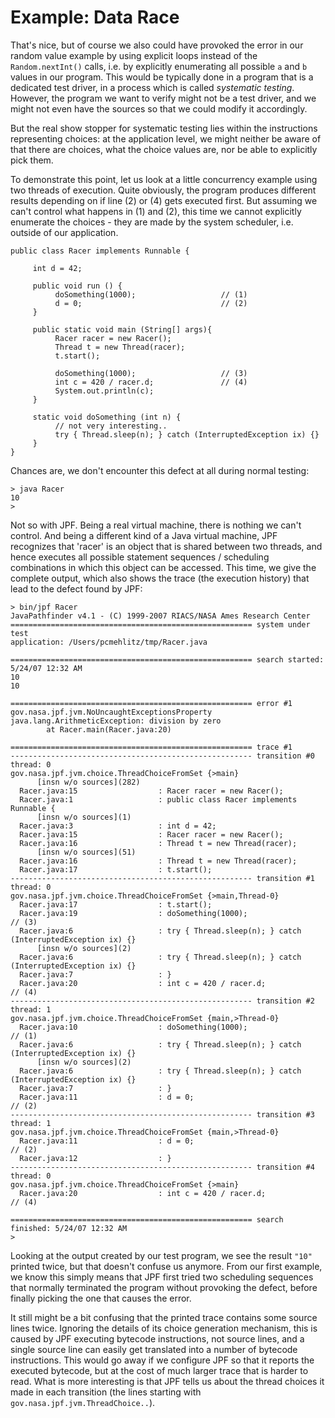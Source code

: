 # Example: Data Race #

That's nice, but of course we also could have provoked the error in our random value example by using explicit loops instead of the `Random.nextInt()` calls, i.e. by explicitly enumerating all possible `a` and `b` values in our program. This would be typically done in a program that is a dedicated test driver, in a process which is called *systematic testing*. However, the program we want to verify might not be a test driver, and we might not even have the sources so that we could modify it accordingly.

But the real show stopper for systematic testing lies within the instructions representing choices: at the application level, we might neither be aware of that there are choices, what the choice values are, nor be able to explicitly pick them.

To demonstrate this point, let us look at a little concurrency example using two threads of execution. Quite obviously, the program produces different results depending on if line (2) or (4) gets executed first. But assuming we can't control what happens in (1) and (2), this time we cannot explicitly enumerate the choices - they are made by the system scheduler, i.e. outside of our application.

~~~~~~~~ {.java}
public class Racer implements Runnable {
 
     int d = 42;
 
     public void run () {
          doSomething(1000);                   // (1)
          d = 0;                               // (2)
     }
 
     public static void main (String[] args){
          Racer racer = new Racer();
          Thread t = new Thread(racer);
          t.start();
 
          doSomething(1000);                   // (3)
          int c = 420 / racer.d;               // (4)
          System.out.println(c);
     }
 
     static void doSomething (int n) {
          // not very interesting..
          try { Thread.sleep(n); } catch (InterruptedException ix) {}
     }
}
~~~~~~~~

Chances are, we don't encounter this defect at all during normal testing:

~~~~~~~~ {.bash}
> java Racer
10
> 
~~~~~~~~

Not so with JPF. Being a real virtual machine, there is nothing we can't control. And being a different kind of a Java virtual machine, JPF recognizes that 'racer' is an object that is shared between two threads, and hence executes all possible statement sequences / scheduling combinations in which this object can be accessed. This time, we give the complete output, which also shows the trace (the execution history) that lead to the defect found by JPF:

~~~~~~~~ {.bash}
> bin/jpf Racer
JavaPathfinder v4.1 - (C) 1999-2007 RIACS/NASA Ames Research Center
====================================================== system under test
application: /Users/pcmehlitz/tmp/Racer.java

====================================================== search started: 5/24/07 12:32 AM
10
10

====================================================== error #1
gov.nasa.jpf.jvm.NoUncaughtExceptionsProperty
java.lang.ArithmeticException: division by zero
        at Racer.main(Racer.java:20)

====================================================== trace #1
------------------------------------------------------ transition #0 thread: 0
gov.nasa.jpf.jvm.choice.ThreadChoiceFromSet {>main}
      [insn w/o sources](282)
  Racer.java:15                  : Racer racer = new Racer();
  Racer.java:1                   : public class Racer implements Runnable {
      [insn w/o sources](1)
  Racer.java:3                   : int d = 42;
  Racer.java:15                  : Racer racer = new Racer();
  Racer.java:16                  : Thread t = new Thread(racer);
      [insn w/o sources](51)
  Racer.java:16                  : Thread t = new Thread(racer);
  Racer.java:17                  : t.start();
------------------------------------------------------ transition #1 thread: 0
gov.nasa.jpf.jvm.choice.ThreadChoiceFromSet {>main,Thread-0}
  Racer.java:17                  : t.start();
  Racer.java:19                  : doSomething(1000);                   // (3)
  Racer.java:6                   : try { Thread.sleep(n); } catch (InterruptedException ix) {}
      [insn w/o sources](2)
  Racer.java:6                   : try { Thread.sleep(n); } catch (InterruptedException ix) {}
  Racer.java:7                   : }
  Racer.java:20                  : int c = 420 / racer.d;               // (4)
------------------------------------------------------ transition #2 thread: 1
gov.nasa.jpf.jvm.choice.ThreadChoiceFromSet {main,>Thread-0}
  Racer.java:10                  : doSomething(1000);                   // (1)
  Racer.java:6                   : try { Thread.sleep(n); } catch (InterruptedException ix) {}
      [insn w/o sources](2)
  Racer.java:6                   : try { Thread.sleep(n); } catch (InterruptedException ix) {}
  Racer.java:7                   : }
  Racer.java:11                  : d = 0;                               // (2)
------------------------------------------------------ transition #3 thread: 1
gov.nasa.jpf.jvm.choice.ThreadChoiceFromSet {main,>Thread-0}
  Racer.java:11                  : d = 0;                               // (2)
  Racer.java:12                  : }
------------------------------------------------------ transition #4 thread: 0
gov.nasa.jpf.jvm.choice.ThreadChoiceFromSet {>main}
  Racer.java:20                  : int c = 420 / racer.d;               // (4)

====================================================== search finished: 5/24/07 12:32 AM
>
~~~~~~~~

Looking at the output created by our test program, we see the result `"10"` printed twice, but that doesn't confuse us anymore. From our first example, we know this simply means that JPF first tried two scheduling sequences that normally terminated the program without provoking the defect, before finally picking the one that causes the error.

It still might be a bit confusing that the printed trace contains some source lines twice. Ignoring the details of its choice generation mechanism, this is caused by JPF executing bytecode instructions, not source lines, and a single source line can easily get translated into a number of bytecode instructions. This would go away if we configure JPF so that it reports the executed bytecode, but at the cost of much larger trace that is harder to read. What is more interesting is that JPF tells us about the thread choices it made in each transition (the lines starting with `gov.nasa.jpf.jvm.ThreadChoice..`).

